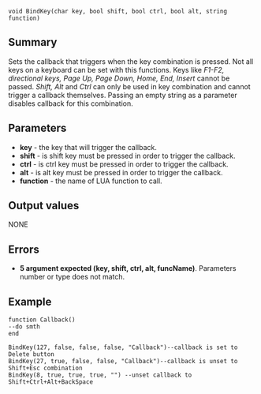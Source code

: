 
```
void BindKey(char key, bool shift, bool ctrl, bool alt, string function)
```

## Summary ##
Sets the callback that triggers when the key combination is pressed. Not all keys on a keyboard can be set with this functions. Keys like _F1-F2, directional keys, Page Up, Page Down,
Home, End, Insert_ cannot be passed. _Shift, Alt_ and _Ctrl_ can only be used in key combination and cannot trigger a callback themselves.
Passing an empty string as a parameter disables callback for this combination.

## Parameters ##
  * **key** - the key that will trigger the callback.
  * **shift** - is shift key must be pressed in order to trigger the callback.
  * **ctrl** - is ctrl key must be pressed in order to trigger the callback.
  * **alt** - is alt key must be pressed in order to trigger the callback.
  * **function** - the name of LUA function to call.

## Output values ##
NONE

## Errors ##
  * **5 argument expected (key, shift, ctrl, alt, funcName)**. Parameters number or type does not match.

## Example ##

```
function Callback()
--do smth
end

BindKey(127, false, false, false, "Callback")--callback is set to Delete button
BindKey(27, true, false, false, "Callback")--callback is unset to Shift+Esc combination
BindKey(8, true, true, true, "") --unset callback to Shift+Ctrl+Alt+BackSpace
```